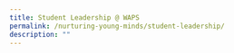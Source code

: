 ```yaml
---
title: Student Leadership @ WAPS
permalink: /nurturing-young-minds/student-leadership/
description: ""
---
```

